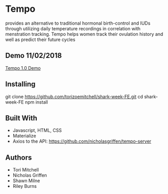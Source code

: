 # Tempo

provides an alternative to traditional hormonal birth-control and IUDs through utilizing daily temperature recordings in correlation with menstration tracking. Tempo helps women track their ovulation history and well as predict their future cycles

## Demo 11/02/2018

[Tempo 1.0 Demo](https://youtu.be/5V8cQv1CaPU)

## Installing

git clone https://github.com/torizoemitchell/shark-week-FE.git
cd shark-week-FE
npm install

## Built With

* Javascript, HTML, CSS
* Materialize
* Axios to the API: https://github.com/nicholasgriffen/tempo-server

## Authors

* Tori Mitchell
* Nicholas Griffen
* Shawn Milne
* Riley Burns


